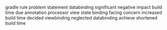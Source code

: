 gradle rule problem statement databinding significant negative impact build time due annotation processor view state binding facing concern increased build time decided viewbinding neglected databinding achieve shortened build time